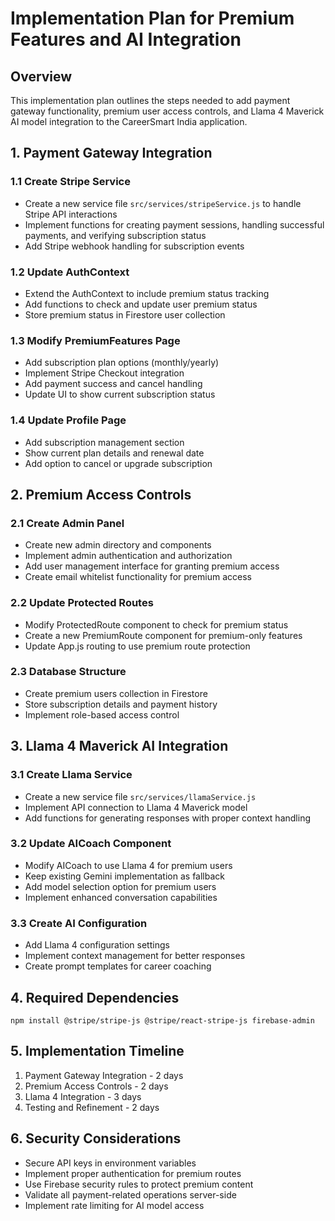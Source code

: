 # Implementation Plan for Premium Features and AI Integration

## Overview
This implementation plan outlines the steps needed to add payment gateway functionality, premium user access controls, and Llama 4 Maverick AI model integration to the CareerSmart India application.

## 1. Payment Gateway Integration

### 1.1 Create Stripe Service
- Create a new service file `src/services/stripeService.js` to handle Stripe API interactions
- Implement functions for creating payment sessions, handling successful payments, and verifying subscription status
- Add Stripe webhook handling for subscription events

### 1.2 Update AuthContext
- Extend the AuthContext to include premium status tracking
- Add functions to check and update user premium status
- Store premium status in Firestore user collection

### 1.3 Modify PremiumFeatures Page
- Add subscription plan options (monthly/yearly)
- Implement Stripe Checkout integration
- Add payment success and cancel handling
- Update UI to show current subscription status

### 1.4 Update Profile Page
- Add subscription management section
- Show current plan details and renewal date
- Add option to cancel or upgrade subscription

## 2. Premium Access Controls

### 2.1 Create Admin Panel
- Create new admin directory and components
- Implement admin authentication and authorization
- Add user management interface for granting premium access
- Create email whitelist functionality for premium access

### 2.2 Update Protected Routes
- Modify ProtectedRoute component to check for premium status
- Create a new PremiumRoute component for premium-only features
- Update App.js routing to use premium route protection

### 2.3 Database Structure
- Create premium users collection in Firestore
- Store subscription details and payment history
- Implement role-based access control

## 3. Llama 4 Maverick AI Integration

### 3.1 Create Llama Service
- Create a new service file `src/services/llamaService.js`
- Implement API connection to Llama 4 Maverick model
- Add functions for generating responses with proper context handling

### 3.2 Update AICoach Component
- Modify AICoach to use Llama 4 for premium users
- Keep existing Gemini implementation as fallback
- Add model selection option for premium users
- Implement enhanced conversation capabilities

### 3.3 Create AI Configuration
- Add Llama 4 configuration settings
- Implement context management for better responses
- Create prompt templates for career coaching

## 4. Required Dependencies

```
npm install @stripe/stripe-js @stripe/react-stripe-js firebase-admin
```

## 5. Implementation Timeline

1. Payment Gateway Integration - 2 days
2. Premium Access Controls - 2 days
3. Llama 4 Integration - 3 days
4. Testing and Refinement - 2 days

## 6. Security Considerations

- Secure API keys in environment variables
- Implement proper authentication for premium routes
- Use Firebase security rules to protect premium content
- Validate all payment-related operations server-side
- Implement rate limiting for AI model access